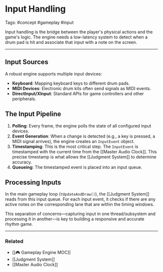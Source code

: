 # Input Handling

Tags: #concept #gameplay #input

Input handling is the bridge between the player's physical actions and the game's logic. The engine needs a low-latency system to detect when a drum pad is hit and associate that input with a note on the screen.

---

## Input Sources

A robust engine supports multiple input devices:

*   **Keyboard**: Mapping keyboard keys to different drum pads.
*   **MIDI Devices**: Electronic drum kits often send signals as MIDI events.
*   **DirectInput/XInput**: Standard APIs for game controllers and other peripherals.

## The Input Pipeline

1.  **Polling**: Every frame, the engine polls the state of all configured input devices.
2.  **Event Generation**: When a change is detected (e.g., a key is pressed, a MIDI signal arrives), the engine creates an `InputEvent` object.
3.  **Timestamping**: This is the most critical step. The `InputEvent` is timestamped with the current time from the [[Master Audio Clock]]. This precise timestamp is what allows the [[Judgment System]] to determine accuracy.
4.  **Queueing**: The timestamped event is placed into an input queue.

## Processing Inputs

In the main gameplay loop (`tUpdateAndDraw()`), the [[Judgment System]] reads from this input queue. For each input event, it checks if there are any active notes on the corresponding lane that are within the timing windows.

This separation of concerns—capturing input in one thread/subsystem and processing it in another—is key to building a responsive and accurate rhythm game.

---

### Related

*   [[🎮 Gameplay Engine MOC]]
*   [[Judgment System]]
*   [[Master Audio Clock]]
